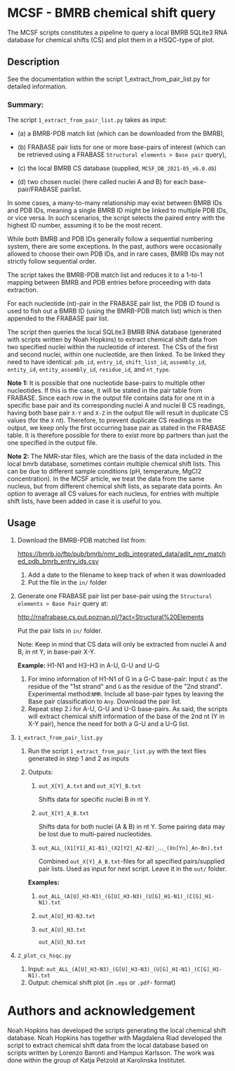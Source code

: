 # MCSF - BMRB chemical shift query

The MCSF scripts constitutes a pipeline to query a local BMRB SQLite3 RNA database for 
chemical shifts (CS) and plot them in a HSQC-type of plot. 

## Description
See the documentation within the script 1_extract_from_pair_list.py for detailed information.

### Summary:
The script `1_extract_from_pair_list.py` takes as input:

 - (a) a BMRB-PDB match list (which can be downloaded from the BMRB), 

- (b) FRABASE pair lists for one or more base-pairs of interest (which can be retrieved using a 
  FRABASE 
  `Structural elements > Base pair` query), 

- (c) the local BMRB CS database (supplied, `MCSF_DB_2021-05_v6.0.db`)
  
- (d) two chosen nuclei (here called nuclei A and B) for each base-pair/FRABASE pairlist. 


In some cases, a many-to-many relationship may exist between BMRB IDs and PDB IDs,
meaning a single BMRB ID might be linked to multiple PDB IDs, or vice versa.
In such scenarios, the script selects the paired entry with the highest ID number,
assuming it to be the most recent.

While both BMRB and PDB IDs generally follow a sequential numbering system, there are some exceptions. 
In the past, authors were occasionally allowed to choose their own PDB IDs, and in rare cases, 
BMRB IDs may not strictly follow sequential order.

The script takes the BMRB-PDB match list and reduces it to a 1-to-1 mapping between BMRB and PDB 
entries before proceeding with data extraction.

For each nucleotide (nt)-pair in the FRABASE pair list, the PDB ID found is used to fish out a BMRB ID 
(using the BMRB-PDB match list) which is then appended to the FRABASE pair list.

The script then queries the local SQLite3 BMRB RNA database (generated with scripts 
written by Noah Hopkins) to extract chemical shift data from two specified nuclei within the 
nucleotide of interest. 
The CSs of the first and second nuclei, within one nucleotide, are then linked. 
To be linked they need to have identical: `pdb_id`, `entry_id`, `shift_list_id`, `assembly_id`, 
`entity_id`, `entity_assembly_id`, `residue_id`, and `nt_type`. 

**Note 1:** It is possible that one nucleotide base-pairs to multiple other nucleotides. If this is 
the case, it will be stated in the pair table from FRABASE. Since each row in the output file 
contains data for one nt in a specific base pair and its corresponding nuclei A and nuclei B CS 
readings, having 
both base pair `X-Y` and `X-Z` in the output file will result in duplicate CS values (for the `X` nt). 
Therefore, to prevent duplicate CS readings in the output, we keep only the first occurring base pair as
stated in the FRABASE table. It is therefore possible for there to exist more bp partners than 
just the one specified in the output file.

**Note 2:** The NMR-star files, which are the basis of the data included in the local bmrb database, 
sometimes contain multiple chemical shift lists. This can be due to different sample conditions (pH,
temperature, MgCl2 concentration). In the MCSF article, we treat the data from the same nucleus, 
but from different chemical shift lists, as separate data points. An option to average all CS values 
for each nucleus, for entries with multiple shift lists, have been added in case it is useful to you. 

## Usage

1. Download the BMRB-PDB matched list from: 
   
   https://bmrb.io/ftp/pub/bmrb/nmr_pdb_integrated_data/adit_nmr_matched_pdb_bmrb_entry_ids.csv
   
	1. Add a date to the filename to keep track of when it was downloaded
	2. Put the file in the `in/` folder

2. Generate one FRABASE pair list per base-pair using the `Structural elements > Base Pair` query 
   at: 
   
   http://rnafrabase.cs.put.poznan.pl/?act=Structural%20Elements 

   Put the pair lists in `in/` folder.	

   Note: Keep in mind that CS data will only be extracted from nuclei A and B, in nt Y, in 
   base-pair X-Y.

   **Example:** H1-N1 and H3-H3 in A-U, G-U and U-G
	1. For imino information of H1-N1 of G in a G-C base-pair: Input `C` as the 
	   residue of the "1st 
	   strand" and `G` as the residue of the "2nd strand". Experimental method:`NMR`. Include all 
	   base-pair types by leaving the Base pair classification to `Any`. Download the pair list.
	2. Repeat step 2.i for A-U, G-U and U-G base-pairs. As said, the scripts will extract chemical 
	   shift information of the base of the 2nd nt (Y in X-Y pair), hence the need for both a G-U 
	   and a U-G list.

3. `1_extract_from_pair_list.py`
	1. Run the script `1_extract_from_pair_list.py` with the text files generated in step 1 and 2 as
	   inputs
	2. Outputs:
	   
	   1. `out_X[Y]_A.txt` and `out_X[Y]_B.txt`
		  
           Shifts data for specific nuclei B in nt Y.
	   
       2. `out_X[Y]_A_B.txt`

		   Shifts data for both nuclei (A & B) in nt Y. Some pairing data may be lost due to 
		   multi-paired nucleotides.
	
	   4. `out_ALL_(X1[Y1]_A1-B1)_(X2[Y2]_A2-B2)_`...`_(Xn[Yn]_An-Bn).txt`
		
           Combined `out_X[Y]_A_B.txt`-files for all specified pairs/supplied pair lists. Used 
		   as input for next script. Leave it in the `out/` folder.

	   **Examples:**
	   
		1.  `out_ALL_(A[U]_H3-N3)_(G[U]_H3-N3)_(U[G]_H1-N1)_(C[G]_H1-N1).txt`

		2.  `out_A[U]_H3-N3.txt`

		3.  `out_A[U]_H3.txt`

		    `out_A[U]_N3.txt`

4. `2_plot_cs_hsqc.py`
	1. Input: `out_ALL_(A[U]_H3-N3)_(G[U]_H3-N3)_(U[G]_H1-N1)_(C[G]_H1-N1).txt`
	2. Output: chemical shift plot (in `.eps` or `.pdf`- format)
	

# Authors and acknowledgement

Noah Hopkins has developed the scripts generating the local chemical shift database. Noah Hopkins 
has together with Magdalena Riad developed the script to extract chemical shift data from the local
database based on scripts written by Lorenzo Baronti and Hampus Karlsson. The work was done within 
the group of Katja Petzold at Karolinska Institutet.
